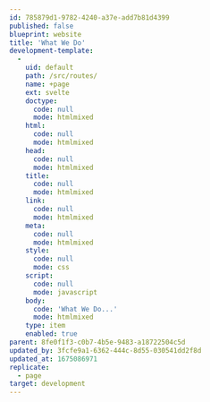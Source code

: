 ```yaml
---
id: 785879d1-9782-4240-a37e-add7b81d4399
published: false
blueprint: website
title: 'What We Do'
development-template:
  -
    uid: default
    path: /src/routes/
    name: +page
    ext: svelte
    doctype:
      code: null
      mode: htmlmixed
    html:
      code: null
      mode: htmlmixed
    head:
      code: null
      mode: htmlmixed
    title:
      code: null
      mode: htmlmixed
    link:
      code: null
      mode: htmlmixed
    meta:
      code: null
      mode: htmlmixed
    style:
      code: null
      mode: css
    script:
      code: null
      mode: javascript
    body:
      code: 'What We Do...'
      mode: htmlmixed
    type: item
    enabled: true
parent: 8fe0f1f3-c0b7-4b5e-9483-a18722504c5d
updated_by: 3fcfe9a1-6362-444c-8d55-030541dd2f8d
updated_at: 1675086971
replicate:
  - page
target: development
---
```

